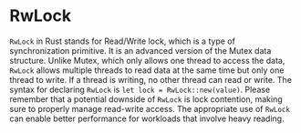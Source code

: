 # RwLock

`RwLock` in Rust stands for Read/Write lock, which is a type of synchronization primitive. It is an advanced version of the Mutex data structure. Unlike Mutex, which only allows one thread to access the data, `RwLock` allows multiple threads to read data at the same time but only one thread to write. If a thread is writing, no other thread can read or write. The syntax for declaring `RwLock` is `let lock = RwLock::new(value)`. Please remember that a potential downside of `RwLock` is lock contention, making sure to properly manage read-write access. The appropriate use of `RwLock` can enable better performance for workloads that involve heavy reading.